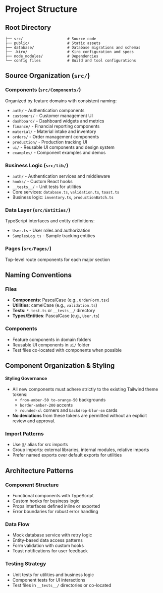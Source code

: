 # Project Structure

## Root Directory
```
├── src/                    # Source code
├── public/                 # Static assets
├── database/               # Database migrations and schemas
├── .kiro/                  # Kiro configuration and specs
├── node_modules/           # Dependencies
└── config files            # Build and tool configurations
```

## Source Organization (`src/`)

### Components (`src/Components/`)
Organized by feature domains with consistent naming:
- `auth/` - Authentication components
- `customers/` - Customer management UI
- `dashboard/` - Dashboard widgets and metrics
- `finance/` - Financial reporting components
- `material/` - Material intake and inventory
- `orders/` - Order management components
- `production/` - Production tracking UI
- `ui/` - Reusable UI components and design system
- `examples/` - Component examples and demos

### Business Logic (`src/lib/`)
- `auth/` - Authentication services and middleware
- `hooks/` - Custom React hooks
- `__tests__/` - Unit tests for utilities
- Core services: `database.ts`, `validation.ts`, `toast.ts`
- Business logic: `inventory.ts`, `productionBatch.ts`

### Data Layer (`src/Entities/`)
TypeScript interfaces and entity definitions:
- `User.ts` - User roles and authorization
- `SamplesLog.ts` - Sample tracking entities

### Pages (`src/Pages/`)
Top-level route components for each major section

## Naming Conventions

### Files
- **Components**: PascalCase (e.g., `OrderForm.tsx`)
- **Utilities**: camelCase (e.g., `validation.ts`)
- **Tests**: `*.test.ts` or `__tests__/` directory
- **Types/Entities**: PascalCase (e.g., `User.ts`)

### Components
- Feature components in domain folders
- Reusable UI components in `ui/` folder
- Test files co-located with components when possible

## Component Organization & Styling

#### Styling Governance
- All new components must adhere strictly to the existing Tailwind theme tokens:
  - `from-amber-50 to-orange-50` backgrounds
  - `border-amber-200` accents
  - `rounded-xl` corners and `backdrop-blur-sm` cards
- **No deviations** from these tokens are permitted without an explicit review and approval.

### Import Patterns
- Use `@/` alias for src imports
- Group imports: external libraries, internal modules, relative imports
- Prefer named exports over default exports for utilities

## Architecture Patterns

### Component Structure
- Functional components with TypeScript
- Custom hooks for business logic
- Props interfaces defined inline or exported
- Error boundaries for robust error handling

### Data Flow
- Mock database service with retry logic
- Entity-based data access patterns
- Form validation with custom hooks
- Toast notifications for user feedback

### Testing Strategy
- Unit tests for utilities and business logic
- Component tests for UI interactions
- Test files in `__tests__/` directories or co-located